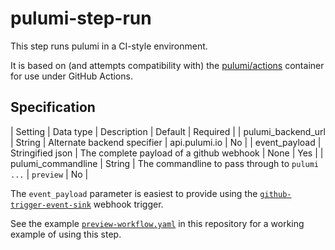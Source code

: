# pulumi-step-run

This step runs pulumi in a CI-style environment.

It is based on (and attempts compatibility with) the [pulumi/actions](https://www.pulumi.com/docs/guides/continuous-delivery/github-actions/) container for use under GitHub Actions.

## Specification

| Setting | Data type | Description | Default | Required |
| pulumi_backend_url | String | Alternate backend specifier | api.pulumi.io | No |
| event_payload | Stringified json | The complete payload of a github webhook | None | Yes |
| pulumi_commandline | String | The commandline to pass through to `pulumi ...` | `preview` | No |

The `event_payload` parameter is easiest to provide using the [`github-trigger-event-sink`](https://github.com/relay-integrations/relay-github/triggers/github-trigger-event-sink/) webhook trigger.

See the example [`preview-workflow.yaml`](https://github.com/relay-integrations/relay-pulumi/workflows/preview-workflow.yaml) in this repository for a working example of using this step.


